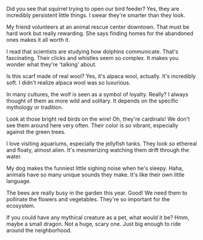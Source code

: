 Did you see that squirrel trying to open our bird feeder?
Yes, they are incredibly persistent little things.
I swear they're smarter than they look.

My friend volunteers at an animal rescue center downtown.
That must be hard work but really rewarding.
She says finding homes for the abandoned ones makes it all worth it.

I read that scientists are studying how dolphins communicate.
That's fascinating. Their clicks and whistles seem so complex.
It makes you wonder what they're 'talking' about.

Is this scarf made of real wool?
Yes, it's alpaca wool, actually. It's incredibly soft.
I didn't realize alpaca wool was so luxurious.

In many cultures, the wolf is seen as a symbol of loyalty.
Really? I always thought of them as more wild and solitary.
It depends on the specific mythology or tradition.

Look at those bright red birds on the wire!
Oh, they're cardinals! We don't see them around here very often.
Their color is so vibrant, especially against the green trees.

I love visiting aquariums, especially the jellyfish tanks.
They look so ethereal and floaty, almost alien.
It's mesmerizing watching them drift through the water.

My dog makes the funniest little sighing noise when he's sleepy.
Haha, animals have so many unique sounds they make.
It's like their own little language.

The bees are really busy in the garden this year.
Good! We need them to pollinate the flowers and vegetables.
They're so important for the ecosystem.

If you could have any mythical creature as a pet, what would it be?
Hmm, maybe a small dragon. Not a huge, scary one.
Just big enough to ride around the neighborhood.
